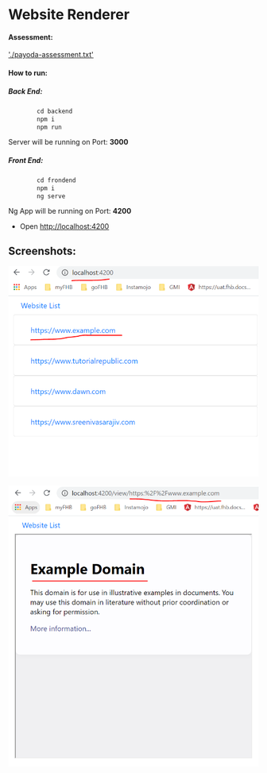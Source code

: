 # Website Renderer

#### Assessment:
['./payoda-assessment.txt'](./payoda-assessment.txt)

#### How to run:

##### Back End:
            cd backend
            npm i
            npm run

Server will be running on Port: __3000__

##### Front End:
            cd frondend
            npm i
            ng serve

Ng App will be running on Port: __4200__

* Open [http://localhost:4200]('http://localhost:4200')

## Screenshots:

![](2020-09-26-14-04-56.png)

![](2020-09-26-14-05-33.png)
